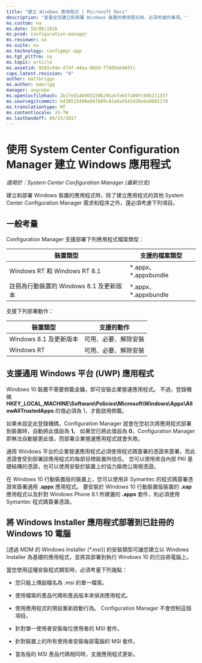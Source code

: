 ```yaml
---
title: "建立 Windows 應用程式 | Microsoft Docs"
description: "查看在您建立和部署 Windows 裝置的應用程式時，必須考慮的事項。"
ms.custom: na
ms.date: 10/06/2016
ms.prod: configuration-manager
ms.reviewer: na
ms.suite: na
ms.technology: configmgr-app
ms.tgt_pltfrm: na
ms.topic: article
ms.assetid: 9181c84e-d74f-44ea-9bb9-f7805eb465fc
caps.latest.revision: "8"
author: mattbriggs
ms.author: mabrigg
manager: angrobe
ms.openlocfilehash: 2b1fed14b903150b29ba5fe65fa007c60521135f
ms.sourcegitcommit: b438515490e04fb09c82a8af642d38e9a0605178
ms.translationtype: HT
ms.contentlocale: zh-TW
ms.lasthandoff: 09/15/2017
---
```

# <a name="create-windows-applications-with-system-center-configuration-manager"></a>使用 System Center Configuration Manager 建立 Windows 應用程式

*適用於：System Center Configuration Manager (最新分支)*

建立和部署 Windows 裝置的應用程式時，除了建立應用程式的其他 System Center Configuration Manager 需求和程序之外，還必須考慮下列項目。  

## <a name="general-considerations"></a>一般考量  
 Configuration Manager 支援部署下列應用程式檔案類型：  

|裝置類型|支援的檔案類型|  
|-----------------|---------------------|  
|Windows RT 和 Windows RT 8.1|*.appx、\*.appxbundle|  
|註冊為行動裝置的 Windows 8.1 及更新版本|*.appx、\*.appxbundle|  

 支援下列部署動作：  

|裝置類型|支援的動作|  
|-----------------|-----------------------|  
|Windows 8.1 及更新版本|可用、必要、解除安裝|  
|Windows RT|可用、必要、解除安裝|  

## <a name="support-for-universal-windows-platform-uwp-apps"></a>支援通用 Windows 平台 (UWP) 應用程式  
 Windows 10 裝置不需要側載金鑰，即可安裝企業營運應用程式。 不過，登錄機碼 **HKEY_LOCAL_MACHINE\Software\Policies\Microsoft\Windows\Appx\AllowAllTrustedApps** 的值必須為 1，才能啟用側載。  

 如果未設定此登錄機碼，Configuration Manager 就會在您初次將應用程式部署到裝置時，自動將此值設為 **1**。 如果您已將此值設為 **0**，Configuration Manager 即無法自動變更此值，而部署企業營運應用程式就會失敗。  

 通用 Windows 平台的企業營運應用程式必須使用程式碼簽署的憑證來簽署，而此憑證會受到部署該應用程式的每部目標裝置所信任。 您可以使用來自內部 PKI 基礎結構的憑證，也可以使用安裝於裝置上的協力廠商公用根憑證。  

 在 Windows 10 行動裝置版的裝置上，您可以使用非 Symantec 的程式碼簽署憑證來簽署通用 **.appx** 應用程式。 要安裝於 Windows 10 行動裝置版裝置的 **.xap** 應用程式以及針對 Windows Phone 8.1 所建置的 **.appx** 套件，則必須使用 Symantec 程式碼簽署憑證。  

## <a name="deploy-windows-installer-apps-to-enrolled-windows-10-pcs"></a>將 Windows Installer 應用程式部署到已註冊的 Windows 10 電腦  
 [透過 MDM 的 Windows Installer (\*.msi)] 的安裝類型可讓您建立以 Windows Installer 為基礎的應用程式，並將其部署到執行 Windows 10 的已註冊電腦上。  

 當您使用這種安裝程式類型時，必須考量下列幾點：  

-   您只能上傳副檔名為 .msi 的單一檔案。  

-   使用檔案的產品代碼和產品版本來偵測應用程式。  

-   使用應用程式的預設重新啟動行為。 Configuration Manager 不會控制這個項目。  

-   針對單一使用者安裝每位使用者的 MSI 套件。  

-   針對裝置上的所有使用者安裝每部電腦的 MSI 套件。  

-   當各版的 MSI 產品代碼相同時，支援應用程式更新。  
